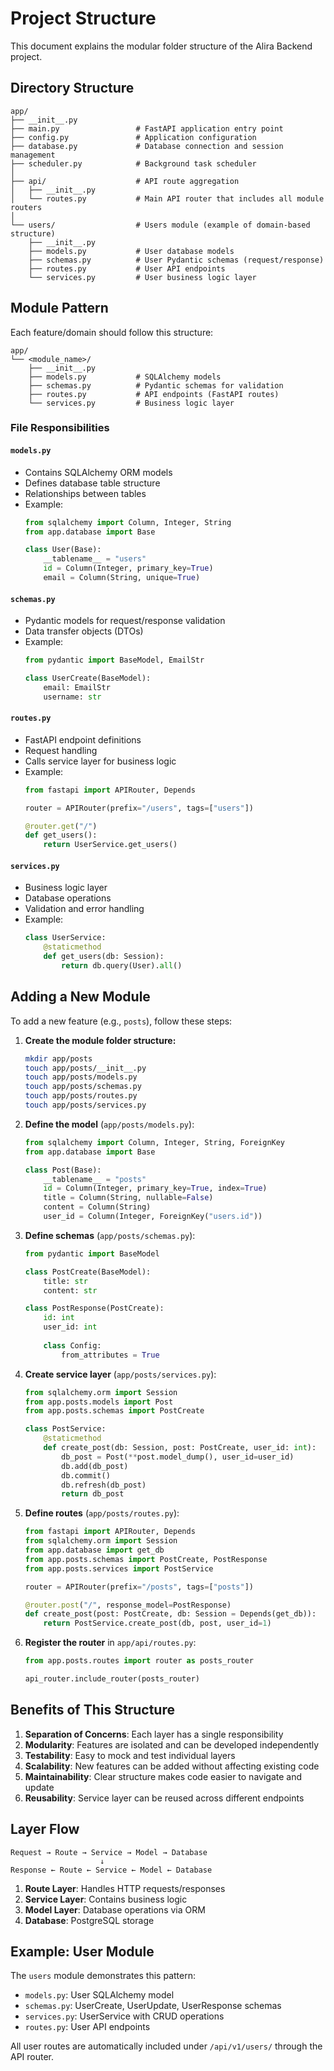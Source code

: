 # Project Structure

This document explains the modular folder structure of the Alira Backend project.

## Directory Structure

```
app/
├── __init__.py
├── main.py                 # FastAPI application entry point
├── config.py               # Application configuration
├── database.py             # Database connection and session management
├── scheduler.py            # Background task scheduler
│
├── api/                    # API route aggregation
│   ├── __init__.py
│   └── routes.py           # Main API router that includes all module routers
│
└── users/                  # Users module (example of domain-based structure)
    ├── __init__.py
    ├── models.py           # User database models
    ├── schemas.py          # User Pydantic schemas (request/response)
    ├── routes.py           # User API endpoints
    └── services.py         # User business logic layer
```

## Module Pattern

Each feature/domain should follow this structure:

```
app/
└── <module_name>/
    ├── __init__.py
    ├── models.py           # SQLAlchemy models
    ├── schemas.py          # Pydantic schemas for validation
    ├── routes.py           # API endpoints (FastAPI routes)
    └── services.py         # Business logic layer
```

### File Responsibilities

#### `models.py`
- Contains SQLAlchemy ORM models
- Defines database table structure
- Relationships between tables
- Example:
  ```python
  from sqlalchemy import Column, Integer, String
  from app.database import Base
  
  class User(Base):
      __tablename__ = "users"
      id = Column(Integer, primary_key=True)
      email = Column(String, unique=True)
  ```

#### `schemas.py`
- Pydantic models for request/response validation
- Data transfer objects (DTOs)
- Example:
  ```python
  from pydantic import BaseModel, EmailStr
  
  class UserCreate(BaseModel):
      email: EmailStr
      username: str
  ```

#### `routes.py`
- FastAPI endpoint definitions
- Request handling
- Calls service layer for business logic
- Example:
  ```python
  from fastapi import APIRouter, Depends
  
  router = APIRouter(prefix="/users", tags=["users"])
  
  @router.get("/")
  def get_users():
      return UserService.get_users()
  ```

#### `services.py`
- Business logic layer
- Database operations
- Validation and error handling
- Example:
  ```python
  class UserService:
      @staticmethod
      def get_users(db: Session):
          return db.query(User).all()
  ```

## Adding a New Module

To add a new feature (e.g., `posts`), follow these steps:

1. **Create the module folder structure:**
   ```bash
   mkdir app/posts
   touch app/posts/__init__.py
   touch app/posts/models.py
   touch app/posts/schemas.py
   touch app/posts/routes.py
   touch app/posts/services.py
   ```

2. **Define the model** (`app/posts/models.py`):
   ```python
   from sqlalchemy import Column, Integer, String, ForeignKey
   from app.database import Base
   
   class Post(Base):
       __tablename__ = "posts"
       id = Column(Integer, primary_key=True, index=True)
       title = Column(String, nullable=False)
       content = Column(String)
       user_id = Column(Integer, ForeignKey("users.id"))
   ```

3. **Define schemas** (`app/posts/schemas.py`):
   ```python
   from pydantic import BaseModel
   
   class PostCreate(BaseModel):
       title: str
       content: str
   
   class PostResponse(PostCreate):
       id: int
       user_id: int
       
       class Config:
           from_attributes = True
   ```

4. **Create service layer** (`app/posts/services.py`):
   ```python
   from sqlalchemy.orm import Session
   from app.posts.models import Post
   from app.posts.schemas import PostCreate
   
   class PostService:
       @staticmethod
       def create_post(db: Session, post: PostCreate, user_id: int):
           db_post = Post(**post.model_dump(), user_id=user_id)
           db.add(db_post)
           db.commit()
           db.refresh(db_post)
           return db_post
   ```

5. **Define routes** (`app/posts/routes.py`):
   ```python
   from fastapi import APIRouter, Depends
   from sqlalchemy.orm import Session
   from app.database import get_db
   from app.posts.schemas import PostCreate, PostResponse
   from app.posts.services import PostService
   
   router = APIRouter(prefix="/posts", tags=["posts"])
   
   @router.post("/", response_model=PostResponse)
   def create_post(post: PostCreate, db: Session = Depends(get_db)):
       return PostService.create_post(db, post, user_id=1)
   ```

6. **Register the router** in `app/api/routes.py`:
   ```python
   from app.posts.routes import router as posts_router
   
   api_router.include_router(posts_router)
   ```

## Benefits of This Structure

1. **Separation of Concerns**: Each layer has a single responsibility
2. **Modularity**: Features are isolated and can be developed independently
3. **Testability**: Easy to mock and test individual layers
4. **Scalability**: New features can be added without affecting existing code
5. **Maintainability**: Clear structure makes code easier to navigate and update
6. **Reusability**: Service layer can be reused across different endpoints

## Layer Flow

```
Request → Route → Service → Model → Database
                    ↓
Response ← Route ← Service ← Model ← Database
```

1. **Route Layer**: Handles HTTP requests/responses
2. **Service Layer**: Contains business logic
3. **Model Layer**: Database operations via ORM
4. **Database**: PostgreSQL storage

## Example: User Module

The `users` module demonstrates this pattern:

- `models.py`: User SQLAlchemy model
- `schemas.py`: UserCreate, UserUpdate, UserResponse schemas
- `services.py`: UserService with CRUD operations
- `routes.py`: User API endpoints

All user routes are automatically included under `/api/v1/users/` through the API router.
